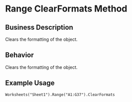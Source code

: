 # Range ClearFormats Method

## Business Description
Clears the formatting of the object.

## Behavior
Clears the formatting of the object.

## Example Usage
```vba
Worksheets("Sheet1").Range("A1:G37").ClearFormats
```